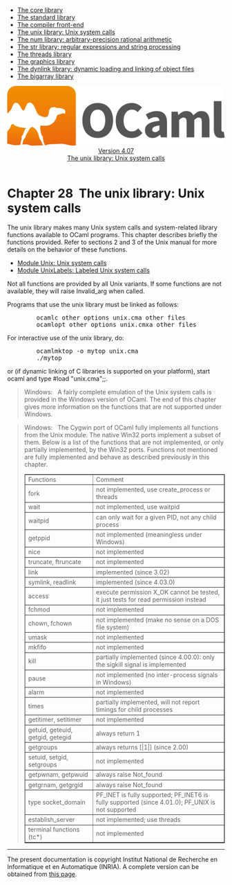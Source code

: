<!-- ((! set title Manual !)) ((! set documentation !)) ((! set manual !)) ((! set nobreadcrumb !)) -->
<div class="manual content"><ul class="part_menu"><li><a href="core.html">The core library</a></li><li><a href="stdlib.html">The standard library</a></li><li><a href="parsing.html">The compiler front-end</a></li><li class="active"><a href="libunix.html">The unix library: Unix system calls</a></li><li><a href="libnum.html">The num library: arbitrary-precision rational arithmetic</a></li><li><a href="libstr.html">The str library: regular expressions and string processing</a></li><li><a href="libthreads.html">The threads library</a></li><li><a href="libgraph.html">The graphics library</a></li><li><a href="libdynlink.html">The dynlink library: dynamic loading and linking of object files</a></li><li><a href="libbigarray.html">The bigarray library</a></li></ul><header><nav class="toc brand"><a class="brand" href="https://ocaml.org/"><img src="colour-logo-gray.svg" class="svg" alt="OCaml"></a></nav><nav class="toc"><div class="toc_version"><a href="/docs" id="version-select">Version 4.07</a></div><div class="toc_title"><a href="#">The unix library: Unix system calls</a></div></nav></header>




<h1 class="chapter" id="sec560"><span>Chapter 28</span>&nbsp;&nbsp;The unix library: Unix system calls</h1>
<p>
<a id="c:unix"></a></p><p>The <span class="c003">unix</span> library makes many Unix
system calls and system-related library functions available to
OCaml programs. This chapter describes briefly the functions
provided. Refer to sections 2&nbsp;and&nbsp;3 of the Unix manual for more
details on the behavior of these functions.</p><ul class="ftoc2"><li class="li-links">
<a href="../../api/4.07/Unix.html">Module <span class="c003">Unix</span>: Unix system calls</a>
</li><li class="li-links"><a href="../../api/4.07/UnixLabels.html">Module <span class="c003">UnixLabels</span>: Labeled
Unix system calls</a>
</li></ul><p>Not all functions are provided by all Unix variants. If some functions
are not available, they will raise <span class="c003">Invalid_arg</span> when called.</p><p>Programs that use the <span class="c003">unix</span> library must be linked as follows:
</p><pre>        ocamlc <span class="c009">other options</span> unix.cma <span class="c009">other files</span>
        ocamlopt <span class="c009">other options</span> unix.cmxa <span class="c009">other files</span>
</pre><p>
For interactive use of the <span class="c003">unix</span> library, do:
</p><pre>        ocamlmktop -o mytop unix.cma
        ./mytop
</pre><p>
or (if dynamic linking of C libraries is supported on your platform),
start <span class="c003">ocaml</span> and type <span class="c003">#load "unix.cma";;</span>.</p><blockquote class="quote"><span class="c007">Windows:</span>&nbsp;&nbsp;
A fairly complete emulation of the Unix system calls is provided in
the Windows version of OCaml. The end of this chapter gives
more information on the functions that are not supported under Windows.
</blockquote><blockquote class="quote"><span class="c007">Windows:</span>&nbsp;&nbsp;
The Cygwin port of OCaml fully implements all functions from
the Unix module. The native Win32 ports implement a subset of them.
Below is a list of the functions that are not implemented, or only
partially implemented, by the Win32 ports. Functions not mentioned are
fully implemented and behave as described previously in this chapter.<div class="tableau">
<div class="center"><table class="c000 cellpadding1" border="1"><tbody><tr><td class="c014"><span class="c013">Functions</span></td><td class="c014"><span class="c013">Comment</span> </td></tr>
<tr><td class="c022">
<span class="c003">fork</span></td><td class="c021">not implemented, use <span class="c003">create_process</span> or threads </td></tr>
<tr><td class="c022"><span class="c003">wait</span></td><td class="c021">not implemented, use <span class="c003">waitpid</span> </td></tr>
<tr><td class="c022"><span class="c003">waitpid</span></td><td class="c021">can only wait for a given PID, not any child process </td></tr>
<tr><td class="c022"><span class="c003">getppid</span></td><td class="c021">not implemented (meaningless under Windows) </td></tr>
<tr><td class="c022"><span class="c003">nice</span></td><td class="c021">not implemented </td></tr>
<tr><td class="c022"><span class="c003">truncate</span>, <span class="c003">ftruncate</span></td><td class="c021">not implemented </td></tr>
<tr><td class="c022"><span class="c003">link</span></td><td class="c021">implemented (since 3.02) </td></tr>
<tr><td class="c022"><span class="c003">symlink</span>, <span class="c003">readlink</span></td><td class="c021">implemented (since 4.03.0) </td></tr>
<tr><td class="c022"><span class="c003">access</span></td><td class="c021">execute permission <span class="c003">X_OK</span> cannot be tested,
it just tests for read permission instead </td></tr>
<tr><td class="c022"><span class="c003">fchmod</span></td><td class="c021">not implemented </td></tr>
<tr><td class="c022"><span class="c003">chown</span>, <span class="c003">fchown</span></td><td class="c021">not implemented (make no sense on a DOS
file system) </td></tr>
<tr><td class="c022"><span class="c003">umask</span></td><td class="c021">not implemented </td></tr>
<tr><td class="c022"><span class="c003">mkfifo</span></td><td class="c021">not implemented </td></tr>
<tr><td class="c022"><span class="c003">kill</span></td><td class="c021">partially implemented (since 4.00.0): only the <span class="c003">sigkill</span> signal
is implemented </td></tr>
<tr><td class="c022"><span class="c003">pause</span></td><td class="c021">not implemented (no inter-process signals in Windows) </td></tr>
<tr><td class="c022"><span class="c003">alarm</span></td><td class="c021">not implemented </td></tr>
<tr><td class="c022"><span class="c003">times</span></td><td class="c021">partially implemented, will not report timings for child
processes </td></tr>
<tr><td class="c022"><span class="c003">getitimer</span>, <span class="c003">setitimer</span></td><td class="c021">not implemented </td></tr>
<tr><td class="c022"><span class="c003">getuid</span>, <span class="c003">geteuid</span>, <span class="c003">getgid</span>, <span class="c003">getegid</span></td><td class="c021">always return 1 </td></tr>
<tr><td class="c022"><span class="c003">getgroups</span></td><td class="c021">always returns <span class="c003">[|1|]</span> (since 2.00) </td></tr>
<tr><td class="c022"><span class="c003">setuid</span>, <span class="c003">setgid</span>, <span class="c003">setgroups</span></td><td class="c021">not implemented </td></tr>
<tr><td class="c022"><span class="c003">getpwnam</span>, <span class="c003">getpwuid</span></td><td class="c021">always raise <span class="c003">Not_found</span> </td></tr>
<tr><td class="c022"><span class="c003">getgrnam</span>, <span class="c003">getgrgid</span></td><td class="c021">always raise <span class="c003">Not_found</span> </td></tr>
<tr><td class="c022">type <span class="c003">socket_domain</span></td><td class="c021"><span class="c003">PF_INET</span> is fully supported;
<span class="c003">PF_INET6</span> is fully supported (since 4.01.0); <span class="c003">PF_UNIX</span> is not supported  </td></tr>
<tr><td class="c022"><span class="c003">establish_server</span></td><td class="c021">not implemented; use threads </td></tr>
<tr><td class="c022">terminal functions (<span class="c003">tc*</span>)</td><td class="c021">not implemented </td></tr>
</tbody></table></div></div></blockquote>
<hr>





<div class="copyright">The present documentation is copyright Institut National de Recherche en Informatique et en Automatique (INRIA). A complete version can be obtained from <a href="http://caml.inria.fr/pub/docs/manual-ocaml/">this page</a>.</div></div>